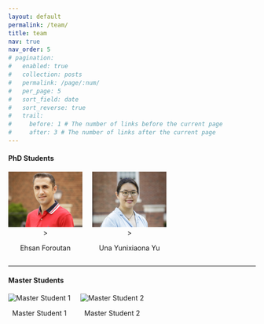 ```yaml
---
layout: default
permalink: /team/
title: team
nav: true
nav_order: 5
# pagination:
#   enabled: true
#   collection: posts
#   permalink: /page/:num/
#   per_page: 5
#   sort_field: date
#   sort_reverse: true
#   trail:
#     before: 1 # The number of links before the current page
#     after: 3 # The number of links after the current page
---
```

#### PhD Students

<div style="display: flex; flex-wrap: wrap; gap: 20px;">
  <div style="text-align: center; width: 30%;">
    <img src="/assets/img/people/people_ehsan.jpg" alt="Ehsan Foroutan" style="width: 100%; height: auto;">>
    <p>Ehsan Foroutan</p>
  </div>
  <div style="text-align: center; width: 30%;">
    <img src="/assets/img/people/yu_una.jpg" alt="Una Lixiaona Yu" style="width: 100%; height: auto;">>
    <p>Una Yunixiaona Yu</p>
  </div>
  <!-- Add more students similarly -->
</div>

---
#### Master Students

<div style="display: flex; flex-wrap: wrap; gap: 20px;">
  <div style="text-align: center;">
    <img src="master_student1_photo_url" alt="Master Student 1" width="150" height="150">
    <p>Master Student 1</p>
  </div>
  <div style="text-align: center;">
    <img src="master_student2_photo_url" alt="Master Student 2" width="150" height="150">
    <p>Master Student 2</p>
  </div>
  <!-- Add more students similarly -->
</div>
